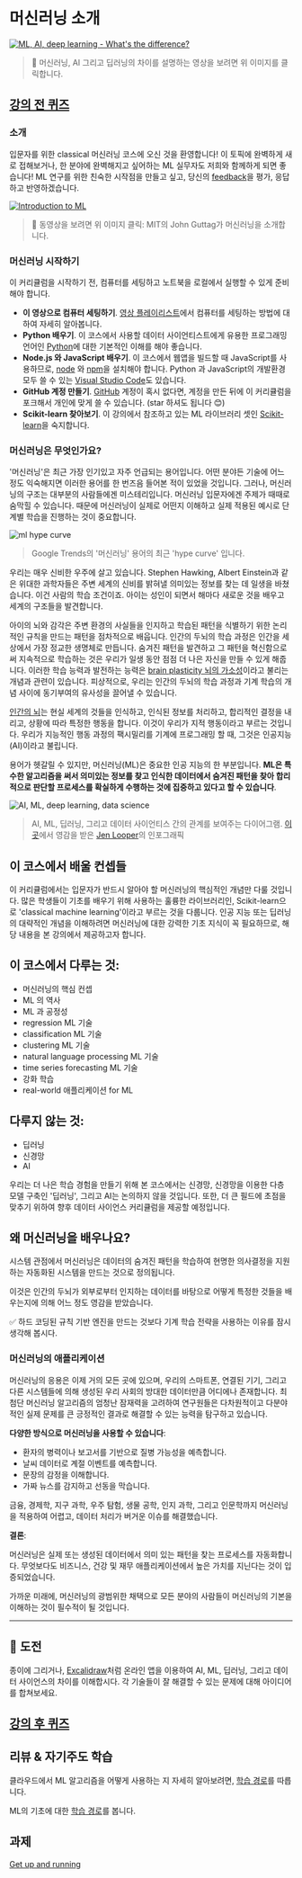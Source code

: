 # 머신러닝 소개

[![ML, AI, deep learning - What's the difference?](https://img.youtube.com/vi/lTd9RSxS9ZE/0.jpg)](https://youtu.be/lTd9RSxS9ZE "ML, AI, deep learning - What's the difference?")

> 🎥 머신러닝, AI 그리고 딥러닝의 차이를 설명하는 영상을 보려면 위 이미지를 클릭합니다.

## [강의 전 퀴즈](https://gentle-hill-034defd0f.1.azurestaticapps.net/quiz/1/)

### 소개

입문자를 위한 classical 머신러닝 코스에 오신 것을 환영합니다! 이 토픽에 완벽하게 새로 접해보거나, 한 분야에 완벽해지고 싶어하는 ML 실무자도 저희와 함께하게 되면 좋습니다! ML 연구를 위한 친숙한 시작점을 만들고 싶고, 당신의 [feedback](https://github.com/microsoft/ML-For-Beginners/discussions)을 평가, 응답하고 반영하겠습니다.

[![Introduction to ML](https://img.youtube.com/vi/h0e2HAPTGF4/0.jpg)](https://youtu.be/h0e2HAPTGF4 "Introduction to ML")

> 🎥 동영상을 보려면 위 이미지 클릭: MIT의 John Guttag가 머신러닝을 소개합니다.
### 머신러닝 시작하기

이 커리큘럼을 시작하기 전, 컴퓨터를 세팅하고 노트북을 로컬에서 실행할 수 있게 준비해야 합니다.

- **이 영상으로 컴퓨터 세팅하기**. [영상 플레이리스트](https://www.youtube.com/playlist?list=PLlrxD0HtieHhS8VzuMCfQD4uJ9yne1mE6)에서 컴퓨터를 세팅하는 방법에 대하여 자세히 알아봅니다.
- **Python 배우기**. 이 코스에서 사용할 데이터 사이언티스트에게 유용한 프로그래밍 언어인 [Python](https://docs.microsoft.com/learn/paths/python-language/?WT.mc_id=academic-15963-cxa)에 대한 기본적인 이해를 해야 좋습니다.
- **Node.js 와 JavaScript 배우기**. 이 코스에서 웹앱을 빌드할 때 JavaScript를 사용하므로, [node](https://nodejs.org) 와 [npm](https://www.npmjs.com/)을 설치해야 합니다. Python 과 JavaScript의 개발환경 모두 쓸 수 있는 [Visual Studio Code](https://code.visualstudio.com/)도 있습니다.
- **GitHub 계정 만들기**. [GitHub](https://github.com) 계정이 혹시 없다면, 계정을 만든 뒤에 이 커리큘럼을 포크해서 개인에 맞게 쓸 수 있습니다. (star 하셔도 됩니다 😊)
- **Scikit-learn 찾아보기**. 이 강의에서 참조하고 있는 ML 라이브러리 셋인 [Scikit-learn](https://scikit-learn.org/stable/user_guide.html)을 숙지합니다.

### 머신러닝은 무엇인가요?

'머신러닝'은 최근 가장 인기있고 자주 언급되는 용어입니다. 어떤 분야든 기술에 어느 정도 익숙해지면 이러한 용어를 한 번즈음 들어본 적이 있었을 것입니다. 그러나, 머신러닝의 구조는 대부분의 사람들에겐 미스테리입니다. 머신러닝 입문자에겐 주제가 때때로 숨막힐 수 있습니다. 때문에 머신러닝이 실제로 어떤지 이해하고 실제 적용된 예시로 단계별 학습을 진행하는 것이 중요합니다.

![ml hype curve](../images/hype.png)

> Google Trends의 '머신러닝' 용어의 최근 'hype curve' 입니다.

우리는 매우 신비한 우주에 살고 있습니다. Stephen Hawking, Albert Einstein과 같은 위대한 과학자들은 주변 세계의 신비를 밝혀낼 의미있는 정보를 찾는 데 일생을 바쳤습니다. 이건 사람의 학습 조건이죠. 아이는 성인이 되면서 해마다 새로운 것을 배우고 세계의 구조들을 발견합니다.

아이의 뇌와 감각은 주변 환경의 사실들을 인지하고 학습된 패턴을 식별하기 위한 논리적인 규칙을 만드는 패턴을 점차적으로 배웁니다. 인간의 두뇌의 학습 과정은 인간을 세상에서 가장 정교한 생명체로 만듭니다. 숨겨진 패턴을 발견하고 그 패턴을 혁신함으로써 지속적으로 학습하는 것은 우리가 일생 동안 점점 더 나은 자신을 만들 수 있게 해줍니다. 이러한 학습 능력과 발전하는 능력은 [brain plasticity 뇌의 가소성](https://www.simplypsychology.org/brain-plasticity.html)이라고 불리는 개념과 관련이 있습니다. 피상적으로, 우리는 인간의 두뇌의 학습 과정과 기계 학습의 개념 사이에 동기부여의 유사성을 끌어낼 수 있습니다.

[인간의 뇌](https://www.livescience.com/29365-human-brain.html)는 현실 세계의 것들을 인식하고, 인식된 정보를 처리하고, 합리적인 결정을 내리고, 상황에 따라 특정한 행동을 합니다. 이것이 우리가 지적 행동이라고 부르는 것입니다. 우리가 지능적인 행동 과정의 팩시밀리를 기계에 프로그래밍 할 때, 그것은 인공지능(AI)이라고 불립니다.

용어가 헷갈릴 수 있지만, 머신러닝(ML)은 중요한 인공 지능의 한 부분입니다. **ML은 특수한 알고리즘을 써서 의미있는 정보를 찾고 인식한 데이터에서 숨겨진 패턴을 찾아 합리적으로 판단할 프로세스를 확실하게 수행하는 것에 집중하고 있다고 할 수 있습니다**.

![AI, ML, deep learning, data science](../images/ai-ml-ds.png)

> AI, ML, 딥러닝, 그리고 데이터 사이언티스 간의 관계를 보여주는 다이어그램. [이곳](https://softwareengineering.stackexchange.com/questions/366996/distinction-between-ai-ml-neural-networks-deep-learning-and-data-mining)에서 영감을 받은 [Jen Looper](https://twitter.com/jenlooper)의 인포그래픽

## 이 코스에서 배울 컨셉들

이 커리큘럼에서는 입문자가 반드시 알아야 할 머신러닝의 핵심적인 개념만 다룰 것입니다. 많은 학생들이 기초를 배우기 위해 사용하는 훌륭한 라이브러리인, Scikit-learn으로 'classical machine learning'이라고 부르는 것을 다룹니다. 인공 지능 또는 딥러닝의 대략적인 개념을 이해하려면 머신러닝에 대한 강력한 기초 지식이 꼭 필요하므로, 해당 내용을 본 강의에서 제공하고자 합니다.

## 이 코스에서 다루는 것:

- 머신러닝의 핵심 컨셉
- ML 의 역사
- ML 과 공정성
- regression ML 기술
- classification ML 기술
- clustering ML 기술
- natural language processing ML 기술
- time series forecasting ML 기술
- 강화 학습
- real-world 애플리케이션 for ML

## 다루지 않는 것:

- 딥러닝
- 신경망
- AI
  
우리는 더 나은 학습 경험을 만들기 위해 본 코스에서는 신경망, 신경망을 이용한 다층 모델 구축인 '딥러닝', 그리고 AI는 논의하지 않을 것입니다. 또한, 더 큰 필드에 초점을 맞추기 위하여 향후 데이터 사이언스 커리큘럼을 제공할 예정입니다.

## 왜 머신러닝을 배우나요?

시스템 관점에서 머신러닝은 데이터의 숨겨진 패턴을 학습하여 현명한 의사결정을 지원하는 자동화된 시스템을 만드는 것으로 정의됩니다.

이것은 인간의 두뇌가 외부로부터 인지하는 데이터를 바탕으로 어떻게 특정한 것들을 배우는지에 의해 어느 정도 영감을 받았습니다.

✅ 하드 코딩된 규칙 기반 엔진을 만드는 것보다 기계 학습 전략을 사용하는 이유를 잠시 생각해 봅시다.

### 머신러닝의 애플리케이션

머신러닝의 응용은 이제 거의 모든 곳에 있으며, 우리의 스마트폰, 연결된 기기, 그리고 다른 시스템들에 의해 생성된 우리 사회의 방대한 데이터만큼 어디에나 존재합니다. 최첨단 머신러닝 알고리즘의 엄청난 잠재력을 고려하여 연구원들은 다차원적이고 다분야적인 실제 문제를 큰 긍정적인 결과로 해결할 수 있는 능력을 탐구하고 있습니다.

**다양한 방식으로 머신러닝을 사용할 수 있습니다**:

- 환자의 병력이나 보고서를 기반으로 질병 가능성을 예측합니다.
- 날씨 데이터로 계절 이벤트를 예측합니다.
- 문장의 감정을 이해합니다.
- 가짜 뉴스를 감지하고 선동을 막습니다.

금융, 경제학, 지구 과학, 우주 탐험, 생물 공학, 인지 과학, 그리고 인문학까지 머신러닝을 적용하여 어렵고, 데이터 처리가 버거운 이슈를 해결했습니다.

**결론**:

머신러닝은 실제 또는 생성된 데이터에서 의미 있는 패턴을 찾는 프로세스를 자동화합니다. 무엇보다도 비즈니스, 건강 및 재무 애플리케이션에서 높은 가치를 지닌다는 것이 입증되었습니다.

가까운 미래에, 머신러닝의 광범위한 채택으로 모든 분야의 사람들이 머신러닝의 기본을 이해하는 것이 필수적이 될 것입니다.

---
## 🚀 도전

종이에 그리거나, [Excalidraw](https://excalidraw.com/)처럼 온라인 앱을 이용하여 AI, ML, 딥러닝, 그리고 데이터 사이언스의 차이를 이해합시다. 각 기술들이 잘 해결할 수 있는 문제에 대해 아이디어를 합쳐보세요.

## [강의 후 퀴즈](https://gentle-hill-034defd0f.1.azurestaticapps.net/quiz/2/)

## 리뷰 & 자기주도 학습

클라우드에서 ML 알고리즘을 어떻게 사용하는 지 자세히 알아보려면, [학습 경로](https://docs.microsoft.com/learn/paths/create-no-code-predictive-models-azure-machine-learning/?WT.mc_id=academic-15963-cxa)를 따릅니다.

ML의 기초에 대한 [학습 경로](https://docs.microsoft.com/learn/modules/introduction-to-machine-learning/?WT.mc_id=academic-15963-cxa)를 봅니다.

## 과제

[Get up and running](../assignment.md)
